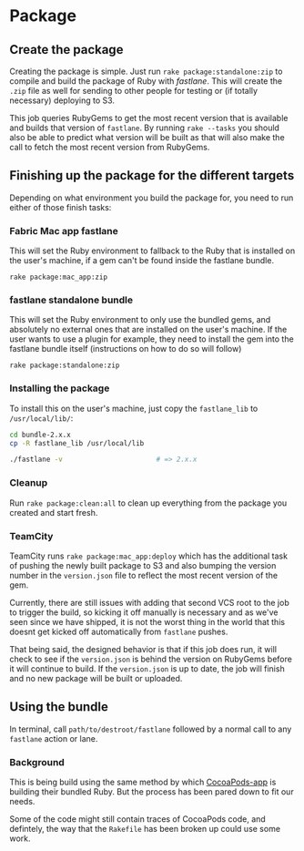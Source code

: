 # Package
## Create the package
Creating the package is simple. Just run `rake package:standalone:zip` to compile and build the package of Ruby with _fastlane_. This will create the `.zip` file as well for sending to other people for testing or (if totally necessary) deploying to S3.

This job queries RubyGems to get the most recent version that is available and builds that version of `fastlane`. By running `rake --tasks` you should also be able to predict what version will be built as that will also make the call to fetch the most recent version from RubyGems.

## Finishing up the package for the different targets

Depending on what environment you build the package for, you need to run either of those finish tasks:

### Fabric Mac app fastlane

This will set the Ruby environment to fallback to the Ruby that is installed on the user's machine, if a gem can't be found inside the fastlane bundle.

```
rake package:mac_app:zip
```

### fastlane standalone bundle

This will set the Ruby environment to only use the bundled gems, and absolutely no external ones that are installed on the user's machine. If the user wants to use a plugin for example, they need to install the gem into the fastlane bundle itself (instructions on how to do so will follow)

```
rake package:standalone:zip
```

### Installing the package

To install this on the user's machine, just copy the `fastlane_lib` to `/usr/local/lib/`:

```sh
cd bundle-2.x.x
cp -R fastlane_lib /usr/local/lib

./fastlane -v                       # => 2.x.x
```

### Cleanup
Run `rake package:clean:all` to clean up everything from the package you created and start fresh.

### TeamCity
TeamCity runs `rake package:mac_app:deploy` which has the additional task of pushing the newly built package to S3 and also bumping the version number in the `version.json` file to reflect the most recent version of the gem.

Currently, there are still issues with adding that second VCS root to the job to trigger the build, so kicking it off manually is necessary and as we've seen since we have shipped, it is not the worst thing in the world that this doesnt get kicked off automatically from `fastlane` pushes.

That being said, the designed behavior is that if this job does run, it will check to see if the `version.json` is behind the version on RubyGems before it will continue to build. If the `version.json` is up to date, the job will finish and no new package will be built or uploaded.

## Using the bundle
In terminal, call `path/to/destroot/fastlane` followed by a normal call to any `fastlane` action or lane.

### Background
This is being build using the same method by which [CocoaPods-app](https://github.com/CocoaPods/CocoaPods-app) is building their bundled Ruby. But the process has been pared down to fit our needs.

Some of the code might still contain traces of CocoaPods code, and defintely, the way that the `Rakefile` has been broken up could use some work.
